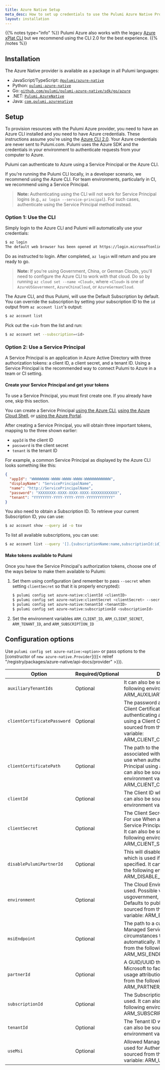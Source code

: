 ```yaml
---
title: Azure Native Setup
meta_desc: How to set up credentials to use the Pulumi Azure Native Provider and choose configuration options to tailor the provider to suit your use case.
layout: installation
---
```


{{% notes type="info" %}}
Pulumi Azure also works with the legacy [Azure xPlat CLI](https://github.com/Azure/azure-xplat-cli) but we recommend using the CLI 2.0 for the best experience.
{{% /notes %}}

## Installation

The Azure Native provider is available as a package in all Pulumi languages:

* JavaScript/TypeScript: [`@pulumi/azure-native`](https://www.npmjs.com/package/@pulumi/azure-native)
* Python: [`pulumi-azure-native`](https://pypi.org/project/pulumi-azure-native/)
* Go: [`github.com/pulumi/pulumi-azure-native/sdk/go/azure`](https://github.com/pulumi/pulumi-azure-native)
* .NET: [`Pulumi.AzureNative`](https://www.nuget.org/packages/Pulumi.AzureNative)
* Java: [`com.pulumi.azurenative`](https://search.maven.org/search?q=com.pulumi.azurenative)

## Setup

To provision resources with the Pulumi Azure provider, you need to have an Azure CLI installed and you need to have Azure credentials. These instructions assume you're using the [Azure CLI 2.0](https://github.com/Azure/azure-cli). Your Azure credentials are never sent to Pulumi.com. Pulumi uses the Azure SDK and the credentials in your environment to authenticate requests from your computer to Azure.

Pulumi can authenticate to Azure using a Service Principal or the Azure CLI.

If you're running the Pulumi CLI locally, in a developer scenario, we recommend using the Azure CLI. For team environments, particularly in CI, we recommend using a Service Principal.

> **Note:** Authenticating using the CLI will not work for Service Principal logins (e.g.,
> `az login --service-principal`).  For such cases, authenticate using the Service Principal method instead.

### Option 1: Use the CLI

Simply login to the Azure CLI and Pulumi will automatically use your credentials:

```bash
$ az login
The default web browser has been opened at https://login.microsoftonline.com/common/oauth2/authorize. Please continue the login in the web browser. If no web browser is available or if the web browser fails to open, use device code flow with `az login --use-device-code`.
```

Do as instructed to login.  After completed, `az login` will return and you are ready to go.

> **Note:** If you're using Government, China, or German Clouds, you'll need to configure the Azure CLI to work with that cloud.  Do so by running `az cloud set --name <Cloud>`, where `<Cloud>` is one of `AzureUSGovernment`, `AzureChinaCloud`, or `AzureGermanCloud`.

The Azure CLI, and thus Pulumi, will use the Default Subscription by default. You can override the subscription by setting your subscription ID to the `id` output from `az account list`'s output:

```bash
$ az account list
```

Pick out the `<id>` from the list and run:

```bash
$ az account set --subscription=<id>
```

### Option 2: Use a Service Principal

A Service Principal is an application in Azure Active Directory with three authorization tokens: a client ID, a client secret, and a tenant ID. Using a Service Principal is the recommended way to connect Pulumi to Azure in a team or CI setting.

#### Create your Service Principal and get your tokens

To use a Service Principal, you must first create one. If you already have one, skip this section.

You can create a Service Principal [using the Azure CLI](https://docs.microsoft.com/en-us/cli/azure/create-an-azure-service-principal-azure-cli?view=azure-cli-latest), [using the Azure Cloud Shell](https://shell.azure.com/), or [using the Azure Portal](https://docs.microsoft.com/en-us/azure/azure-resource-manager/resource-group-create-service-principal-portal?view=azure-cli-latest).

After creating a Service Principal, you will obtain three important tokens, mapping to the three shown earlier:

* `appId` is the client ID
* `password` is the client secret
* `tenant` is the tenant ID

For example, a common Service Principal as displayed by the Azure CLI looks something like this:

```json
{
  "appId": "WWWWWWWW-WWWW-WWWW-WWWW-WWWWWWWWWWWW",
  "displayName": "ServicePrincipalName",
  "name": "http://ServicePrincipalName",
  "password": "XXXXXXXX-XXXX-XXXX-XXXX-XXXXXXXXXXXX",
  "tenant": "YYYYYYYY-YYYY-YYYY-YYYY-YYYYYYYYYYYY"
}
```

You also need to obtain a Subscription ID. To retrieve your current Subscription ID, you can use:

```bash
$ az account show --query id -o tsv
```

To list all available subscriptions, you can use:

```bash
$ az account list --query '[].{subscriptionName:name,subscriptionId:id}' -o tsv
```

#### Make tokens available to Pulumi

Once you have the Service Principal's authorization tokens, choose one of the ways below to make them available to Pulumi:

1. Set them using configuration (and remember to pass `--secret` when setting `clientSecret` so that it is properly encrypted):

    ```bash
    $ pulumi config set azure-native:clientId <clientID>
    $ pulumi config set azure-native:clientSecret <clientSecret> --secret
    $ pulumi config set azure-native:tenantId <tenantID>
    $ pulumi config set azure-native:subscriptionId <subscriptionId>
    ```

1. Set the environment variables `ARM_CLIENT_ID`, `ARM_CLIENT_SECRET`, `ARM_TENANT_ID`, and `ARM_SUBSCRIPTION_ID`

## Configuration options

Use `pulumi config set azure-native:<option>` or pass options to the [constructor of `new azure-native.Provider`]({{< relref "/registry/packages/azure-native/api-docs/provider" >}}).

| Option                      | Required/Optional | Description                                                                                                                                                                                                                                         |
|-----------------------------|-------------------|-----------------------------------------------------------------------------------------------------------------------------------------------------------------------------------------------------------------------------------------------------|
| `auxiliaryTenantIds`        | Optional          | It can also be sourced from the following environment variable: ARM_AUXILIARY_TENANT_IDS                                                                                                                                                            |
| `clientCertificatePassword` | Optional          | The password associated with the Client Certificate. For use when authenticating as a Service Principal using a Client Certificate It can also be sourced from the following environment variable: ARM_CLIENT_CERTIFICATE_PASSWORD                  |
| `clientCertificatePath`     | Optional          | The path to the Client Certificate associated with the Service Principal for use when authenticating as a Service Principal using a Client Certificate. It can also be sourced from the following environment variable: ARM_CLIENT_CERTIFICATE_PATH |
| `clientId`                  | Optional          | The Client ID which should be used. It can also be sourced from the following environment variable: ARM_CLIENT_ID                                                                                                                                   |
| `clientSecret`              | Optional          | The Client Secret which should be used. For use When authenticating as a Service Principal using a Client Secret. It can also be sourced from the following environment variable: ARM_CLIENT_SECRET                                                 |
| `disablePulumiPartnerId`    | Optional          | This will disable the Pulumi Partner ID which is used if a custom partnerId isn’t specified. It can also be sourced from the following environment variable: ARM_DISABLE_PULUMI_PARTNER_ID                                                          |
| `environment`               | Optional          | The Cloud Environment which should be used. Possible values are public, usgovernment, german, and china. Defaults to public. It can also be sourced from the following environment variable: ARM_ENVIRONMENT                                        |
| `msiEndpoint`               | Optional          | The path to a custom endpoint for Managed Service Identity - in most circumstances this should be detected automatically. It can also be sourced from the following environment variable: ARM_MSI_ENDPOINT                                          |
| `partnerId`                 | Optional          | A GUID/UUID that is registered with Microsoft to facilitate partner resource usage attribution. It can also be sourced from the following environment variable: ARM_PARTNER_ID                                                                      |
| `subscriptionId`            | Optional          | The Subscription ID which should be used. It can also be sourced from the following environment variable: ARM_SUBSCRIPTION_ID                                                                                                                       |
| `tenantId`                  | Optional          | The Tenant ID which should be used. It can also be sourced from the following environment variable: ARM_TENANT_ID                                                                                                                                   |
| `useMsi`                    | Optional          | Allowed Managed Service Identity be used for Authentication. It can also be sourced from the following environment variable: ARM_USE_MSI                                                                                                            |
